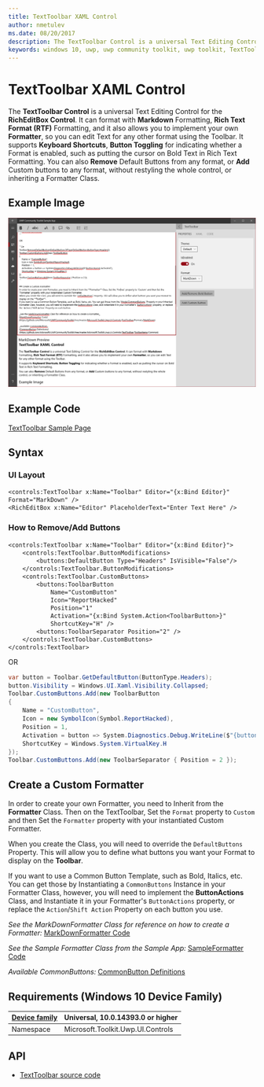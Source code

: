 ```yaml
---
title: TextToolbar XAML Control
author: nmetulev
ms.date: 08/20/2017
description: The TextToolbar Control is a universal Text Editing Control for the RichEditBox Control.
keywords: windows 10, uwp, uwp community toolkit, uwp toolkit, TextToolbar, RichEditBox, XAML Control, xaml
---
```


# TextToolbar XAML Control

The **TextToolbar Control** is a universal Text Editing Control for the **RichEditBox Control**. It can format with **Markdown** Formatting, **Rich Text Format (RTF)** Formatting, and it also allows you to implement your own **Formatter**, so you can edit Text for any other format using the Toolbar.
It supports **Keyboard Shortcuts**, **Button Toggling** for indicating whether a Format is enabled, such as putting the cursor on Bold Text in Rich Text Formatting.
You can also **Remove** Default Buttons from any format, or **Add** Custom buttons to any format, without restyling the whole control, or inheriting a Formatter Class.

## Example Image
![TextToolbar](../resources/images/Controls-TextToolbar.PNG "TextToolbar")

## Example Code
[TextToolbar Sample Page](https://github.com/Microsoft/UWPCommunityToolkit/tree/master/Microsoft.Toolkit.Uwp.SampleApp/SamplePages/TextToolbar)

## Syntax
### UI Layout
```xaml
<controls:TextToolbar x:Name="Toolbar" Editor="{x:Bind Editor}" Format="MarkDown" />
<RichEditBox x:Name="Editor" PlaceholderText="Enter Text Here" />
```
### How to Remove/Add Buttons
```xaml
<controls:TextToolbar x:Name="Toolbar" Editor="{x:Bind Editor}">
    <controls:TextToolbar.ButtonModifications>
        <buttons:DefaultButton Type="Headers" IsVisible="False"/>
    </controls:TextToolbar.ButtonModifications>
    <controls:TextToolbar.CustomButtons>
        <buttons:ToolbarButton
            Name="CustomButton"
			Icon="ReportHacked"
            Position="1"
            Activation="{x:Bind System.Action<ToolbarButton>}"
            ShortcutKey="H" />
        <buttons:ToolbarSeparator Position="2" />
    </controls:TextToolbar.CustomButtons>
</controls:TextToolbar>
```

OR

```C#
var button = Toolbar.GetDefaultButton(ButtonType.Headers);
button.Visibility = Windows.UI.Xaml.Visibility.Collapsed;
Toolbar.CustomButtons.Add(new ToolbarButton
{
    Name = "CustomButton",
    Icon = new SymbolIcon(Symbol.ReportHacked),
    Position = 1,
    Activation = button => System.Diagnostics.Debug.WriteLine($"{button.Name} Activated"),
    ShortcutKey = Windows.System.VirtualKey.H
});
Toolbar.CustomButtons.Add(new ToolbarSeparator { Position = 2 });
```

## Create a Custom Formatter
In order to create your own Formatter, you need to Inherit from the **Formatter** Class. Then on the TextToolbar, Set the `Format` property to `Custom` and then Set the `Formatter` property with your instantiated Custom Formatter.

When you create the Class, you will need to override the `DefaultButtons` Property. This will allow you to define what buttons you want your Format to display on the **Toolbar**.

If you want to use a Common Button Template, such as Bold, Italics, etc. You can get those by Instantiating a `CommonButtons` Instance in your Formatter Class, however, you will need to implement the **ButtonActions** Class, and Instantiate it in your Formatter's `ButtonActions` property, or replace the `Action`/`Shift Action` Property on each button you use.

_See the MarkDownFormatter Class for reference on how to create a Formatter:_
[MarkDownFormatter Code](https://github.com/Microsoft/UWPCommunityToolkit/tree/master/Microsoft.Toolkit.Uwp.UI.Controls/TextToolbar/Formats/MarkDown)

_See the Sample Formatter Class from the Sample App:_
[SampleFormatter Code](https://github.com/Microsoft/UWPCommunityToolkit/tree/master/Microsoft.Toolkit.Uwp.SampleApp/SamplePages/TextToolbar/SampleFormatter.cs)

_Available CommonButtons:_
[CommonButton Definitions](https://github.com/Microsoft/UWPCommunityToolkit/tree/master/Microsoft.Toolkit.Uwp.UI.Controls/TextToolbar/ToolbarItems/Common)

## Requirements (Windows 10 Device Family)
| [Device family](http://go.microsoft.com/fwlink/p/?LinkID=526370) | Universal, 10.0.14393.0 or higher |
| --- | --- |
| Namespace | Microsoft.Toolkit.Uwp.UI.Controls |

## API
* [TextToolbar source code](https://github.com/Microsoft/UWPCommunityToolkit/tree/master/Microsoft.Toolkit.Uwp.UI.Controls/TextToolbar)